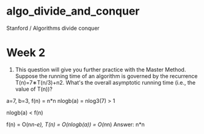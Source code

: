 # algo_divide_and_conquer
Stanford / Algorithms divide conquer

# Week 2

1. This question will give you further practice with the Master Method. Suppose the running time of an algorithm is governed by the recurrence T(n)=7∗T(n/3)+n2. What's the overall asymptotic running time (i.e., the value of T(n))?

a=7, b=3, f(n) = n*n
nlogb(a) = nlog3(7) > 1

nlogb(a) < f(n)

f(n) = O(n*n-e),
T(n) = O(nlogb(a)) = O(n*n)
Answer: n*n